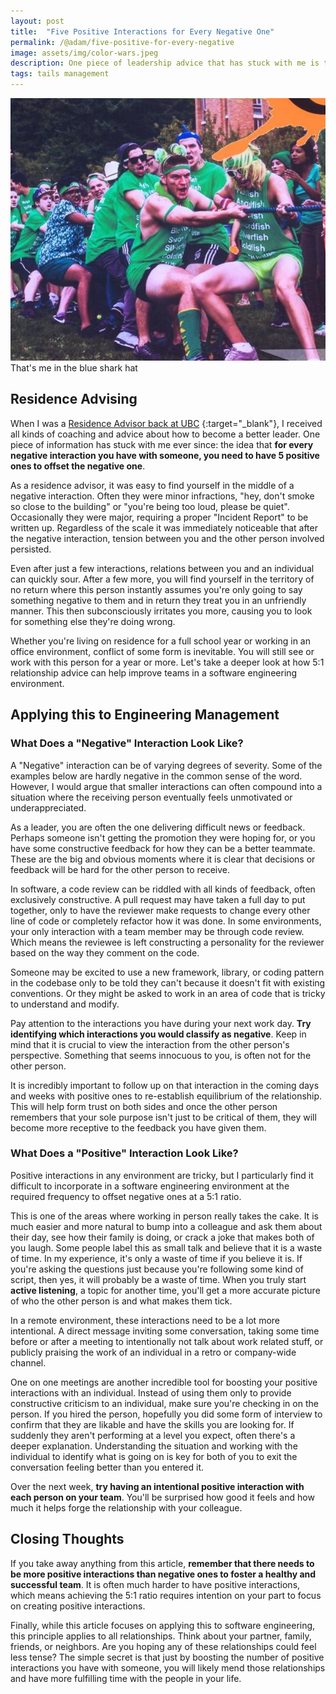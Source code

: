 ```yaml
---
layout: post
title:  "Five Positive Interactions for Every Negative One"
permalink: /@adam/five-positive-for-every-negative
image: assets/img/color-wars.jpeg
description: One piece of leadership advice that has stuck with me is the idea that for every negative interaction you have with someone, you need to have 5 positive ones to offset every 1 negative
tags: tails management
---
```


<div class="text-center">
  <img src="/assets/img/color-wars.jpeg"/>
  <figcaption style="margin-top: 0px">That's me in the blue shark hat</figcaption>
</div>

## Residence Advising

When I was a [Residence Advisor back at UBC](https://vancouver.housing.ubc.ca/jobs/) {:target="_blank"}, I received all kinds of coaching and advice about how to become a better leader. One piece of information has stuck with me ever since: the idea that **for every negative interaction you have with someone, you need to have 5 positive ones to offset the negative one**.

As a residence advisor, it was easy to find yourself in the middle of a negative interaction.  Often they were minor infractions, "hey, don't smoke so close to the building" or "you're being too loud, please be quiet".  Occasionally they were major, requiring a proper "Incident Report" to be written up.  Regardless of the scale it was immediately noticeable that after the negative interaction, tension between you and the other person involved persisted.

Even after just a few interactions, relations between you and an individual can quickly sour.  After a few more, you will find yourself in the territory of no return where this person instantly assumes you're only going to say something negative to them and in return they treat you in an unfriendly manner. This then subconsciously irritates you more, causing you to look for something else they're doing wrong.

Whether you're living on residence for a full school year or working in an office environment, conflict of some form is inevitable. You will still see or work with this person for a year or more. Let's take a deeper look at how 5:1 relationship advice can help improve teams in a software engineering environment.

## Applying this to Engineering Management

### What Does a "Negative" Interaction Look Like?

A "Negative" interaction can be of varying degrees of severity. Some of the examples below are hardly negative in the common sense of the word.  However, I would argue that smaller interactions can often compound into a situation where the receiving person eventually feels unmotivated or underappreciated.

As a leader, you are often the one delivering difficult news or feedback. Perhaps someone isn't getting the promotion they were hoping for, or you have some constructive feedback for how they can be a better teammate.  These are the big and obvious moments where it is clear that decisions or feedback will be hard for the other person to receive.

In software, a code review can be riddled with all kinds of feedback, often exclusively constructive.  A pull request may have taken a full day to put together, only to have the reviewer make requests to change every other line of code or completely refactor how it was done.  In some environments, your only interaction with a team member may be through code review. Which means the reviewee is left constructing a personality for the reviewer based on the way they comment on the code.

Someone may be excited to use a new framework, library, or coding pattern in the codebase only to be told they can't because it doesn't fit with existing conventions. Or they might be asked to work in an area of code that is tricky to understand and modify.

Pay attention to the interactions you have during your next work day.  **Try identifying which interactions you would classify as negative**.  Keep in mind that it is crucial to view the interaction from the other person's perspective.  Something that seems innocuous to you, is often not for the other person.

It is incredibly important to follow up on that interaction in the coming days and weeks with positive ones to re-establish equilibrium of the relationship.  This will help form trust on both sides and once the other person remembers that your sole purpose isn't just to be critical of them, they will become more receptive to the feedback you have given them.

### What Does a "Positive" Interaction Look Like?

Positive interactions in any environment are tricky, but I particularly find it difficult to incorporate in a software engineering environment at the required frequency to offset negative ones at a 5:1 ratio. 

This is one of the areas where working in person really takes the cake.  It is much easier and more natural to bump into a colleague and ask them about their day, see how their family is doing, or crack a joke that makes both of you laugh. Some people label this as small talk and believe that it is a waste of time. In my experience, it's only a waste of time if you believe it is.  If you're asking the questions just because you're following some kind of script, then yes, it will probably be a waste of time.  When you truly start **active listening**, a topic for another time, you'll get a more accurate picture of who the other person is and what makes them tick.

In a remote environment, these interactions need to be a lot more intentional.  A direct message inviting some conversation, taking some time before or after a meeting to intentionally not talk about work related stuff, or publicly praising the work of an individual in a retro or company-wide channel. 

One on one meetings аre another incredible tool for boosting your positive interactions with an individual.  Instead of using them only to provide constructive criticism to an individual, make sure you're checking in on the person.  If you hired the person, hopefully you did some form of interview to confirm that they are likable and have the skills you are looking for.  If suddenly they aren't performing at a level you expect, often there's a deeper explanation.  Understanding the situation and working with the individual to identify what is going on is key for both of you to exit the conversation feeling better than you entered it.

Over the next week, **try having an intentional positive interaction with each person on your team**. You'll be surprised how good it feels and how much it helps forge the relationship with your colleague.

## Closing Thoughts

If you take away anything from this article, **remember that there needs to be more positive interactions than negative ones to foster a healthy and successful team**.  It is often much harder to have positive interactions, which means achieving the 5:1 ratio requires intention on your part to focus on creating positive interactions.

Finally, while this article focuses on applying this to software engineering, this principle applies to all relationships.  Think about your partner, family, friends, or neighbors.  Are you hoping any of these relationships could feel less tense? The simple secret is that just by boosting the number of positive interactions you have with someone, you will likely mend those relationships and have more fulfilling time with the people in your life.